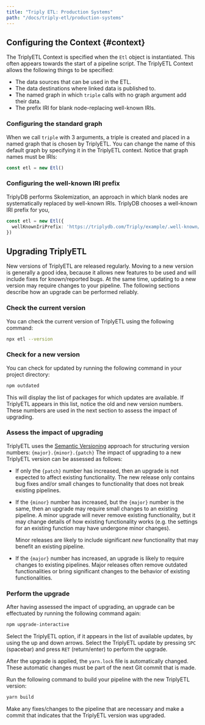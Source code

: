 ```yaml
---
title: "Triply ETL: Production Systems"
path: "/docs/triply-etl/production-systems"
---
```


## Configuring the Context {#context}

The TriplyETL Context is specified when the `Etl` object is instantiated.  This often appears towards the start of a pipeline script.  The TriplyETL Context allows the following things to be specified:

- The data sources that can be used in the ETL.
- The data destinations where linked data is published to.
- The named graph in which `triple` calls with no graph argument add their data.
- The prefix IRI for blank node-replacing well-known IRIs.


### Configuring the standard graph

When we call `triple` with 3 arguments, a triple is created and placed in a named graph that is chosen by TriplyETL.  You can change the name of this default graph by specifying it in the TriplyETL context.  Notice that graph names must be IRIs:

```ts
const etl = new Etl()
```

### Configuring the well-known IRI prefix

TriplyDB performs Skolemization, an approach in which blank nodes are systematically replaced by well-known IRIs.  TriplyDB chooses a well-known IRI prefix for you,

```ts
const etl = new Etl({
  wellKnownIriPrefix: 'https://triplydb.com/Triply/example/.well-known/genid/',
})
```

## Upgrading TriplyETL

New versions of TriplyETL are released regularly.  Moving to a new version is generally a good idea, because it allows new features to be used and will include fixes for known/reported bugs.  At the same time, updating to a new version may require changes to your pipeline.  The following sections describe how an upgrade can be performed reliably.

### Check the current version

You can check the current version of TriplyETL using the following command:

```sh
npx etl --version
```

### Check for a new version

You can check for updated by running the following command in your project directory:

```sh
npm outdated
```

This will display the list of packages for which updates are available.  If TriplyETL appears in this list, notice the old and new version numbers.  These numbers are used in the next section to assess the impact of upgrading.

### Assess the impact of upgrading

TriplyETL uses the [Semantic Versioning](https://semver.org) approach for structuring version numbers: `{major}.{minor}.{patch}`  The impact of upgrading to a new TriplyETL version can be assessed as follows:

  - If only the `{patch}` number has increased, then an upgrade is not expected to affect existing functionality.  The new release only contains bug fixes and/or small changes to functionality that does not break existing pipelines.

  - If the `{minor}` number has increased, but the `{major}` number is the same, then an upgrade may require small changes to an existing pipeline.  A minor upgrade will never remove existing functionality, but it may change details of how existing functionality works (e.g. the settings for an existing function may have undergone minor changes).

    Minor releases are likely to include significant *new* functionality that may benefit an existing pipeline.

  - If the `{major}` number has increased, an upgrade is likely to require changes to existing pipelines.  Major releases often remove outdated functionalities or bring significant changes to the behavior of existing functionalities.


### Perform the upgrade

After having assessed the impact of upgrading, an upgrade can be effectuated by running the following command again:

```sh
npm upgrade-interactive
```

Select the TriplyETL option, if it appears in the list of available updates, by using the up and down arrows.  Select the TriplyETL update by pressing `SPC` (spacebar) and press `RET` (return/enter) to perform the upgrade.

After the upgrade is applied, the `yarn.lock` file is automatically changed.  These automatic changes must be part of the next Git commit that is made.

Run the following command to build your pipeline with the new TriplyETL version:

```sh
yarn build
```

Make any fixes/changes to the pipeline that are necessary and make a commit that indicates that the TriplyETL version was upgraded.
